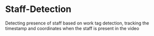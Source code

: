 # Staff-Detection
Detecting presence of staff based on work tag detection, tracking the timestamp and coordinates when the staff is present in the video

